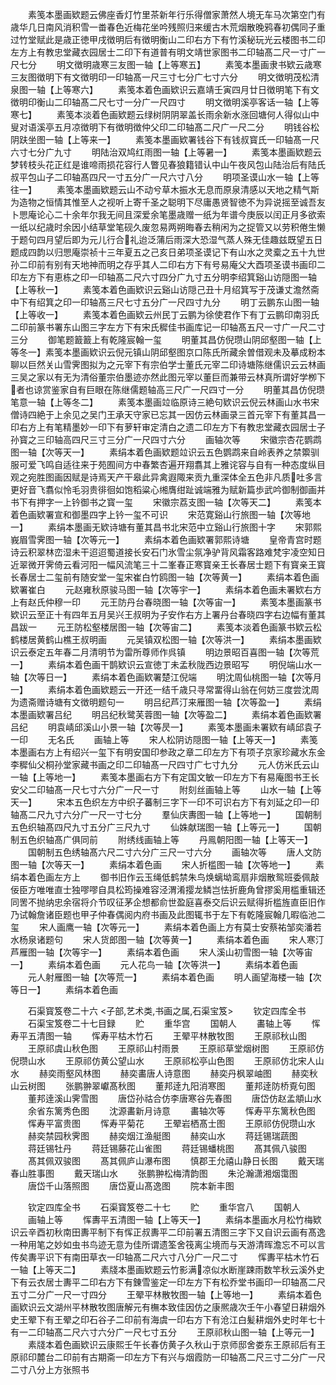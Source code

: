 <!-- { "loadSidebar": true } -->
　　素笺本墨画欵题云佛座香灯竹里茶新年行乐得僧家萧然人境无车马次第空门有歳华几日南风消积雪一畨春色近梅花坐吟残照归来缓古木荒烟散晚鸦春初偶同子重过竹堂赋此是歳正徳甲戌徴明后有徴明衡山二印右方下有竹溪秘玩光云楼图书二印左方上有教忠堂藏衣园居士二印下有道普有明文靖世家图书二印轴髙二尺一寸广一尺七分
　　明文徴明歳寒三友图一轴【上等寒五】
　　素笺本墨画隶书欵云歳寒三友图徴明下有文徴明印一印轴髙一尺三寸七分广七寸六分
　　明文徴明茂松清泉图一轴【上等寒六】
　　素笺本着色画欵识云嘉靖壬寅四月廿日徴明笔下有文徴明印衡山二印轴髙二尺七寸一分广一尺四寸
　　明文徴明溪亭客话一轴【上等寒七】
　　素笺本淡着色画欵题云绿树阴阴翠盖长雨余新水涨回塘何人得似山中叟对语溪亭五月凉徴明下有徴明徴仲父印二印轴髙二尺广一尺二分
　　明钱谷松阴趺坐图一轴【上等来一】
　　素笺本墨画欵署钱谷下有钱叔寳氏一印轴髙一尺六寸七分广九寸
　　明陆治双鸠红雨图一轴【上等暑一】
　　素笺本墨画欵题云梦转枝头花正红是谁啼雨损花容行人瞥见春狼籍错认中山午夜风包山陆治后有陆氏叔平包山子二印轴髙四尺一寸五分广一尺六寸八分
　　明项圣谟山水一轴【上等往一】
　　素笺本墨画欵题云山不动兮草木振水无息而原泉清感以天地之精气斯为造物之恒情其惟至人之视听上寄千圣之聪明下尽庸愚贤智徳不为异说摇至诚吾友卜愳庵论心二十余年尔我无间且深爱余笔墨歳赠一纸为年谱今庚辰以闰正月多欲索一纸以纪歳时余因小结草堂笔砚久废忽易两朔晦春去稍闲为之捉管又以劳积倦生懒于题句四月望后即为元儿行合礼迨泛蒲后雨深大恐湿气蒸人殊无佳趣兹既望五日题成四韵以归愳庵崇祯十三年夏五之己亥日弟项圣谟记下有山水之灵槖之五十九世孙二印前有别有天地神而明之存乎其人二印右方下有号易庵父大酉项圣谟书画印二印左方下有恵栋之印一印轴髙二尺六寸四分广九寸五分明李绍箕谿山访隠图一轴【上等秋一】
　　素笺本着色画欵识云谿山访隠己丑十月绍箕写于茂谦丈澹然斋中下有绍箕之印一印轴髙三尺七寸五分广一尺四寸九分
　　明丁云鹏东山图一轴【上等收一】
　　素笺本着色画欵云州民丁云鹏为徐使君作下有丁云鹏印南羽氏二印前篆书署东山图三字左方下有宋氏穉佳书画库记一印轴髙五尺一寸广一尺二寸三分
　　御笔题籖籖上有乾隆宸翰一玺
　　明董其昌仿倪瓒山阴邱壑图一轴【上等冬一】素笺本墨画欵识云倪元镇山阴邱壑图京口陈氏所藏余曽借观未及摹成粉本聊以巨然关山雪霁图拟为之元宰下有宗伯学士董氏元宰二印诗塘陈继儒识云云林画三吴之家以有无为清俗董宗伯墨迹亦然此图元宰以董巨而兼带云林真所谓好学栁下者也谅赏鉴家自有巨眼在陈继儒题轴高三尺广一尺四寸一分
　　明董其昌仿倪瓒笔意一轴【上等冬二】
　　素笺本墨画竝临原诗三絶句欵识云倪云林画山水书宋僧诗四絶于上余见之吴门王承天守家已忘其一因仿云林画录三首元宰下有董其昌一印右方上有笔精墨妙一印下有萝轩审定清白之遗二印左方下有教忠堂藏衣园居士子孙寳之三印轴高四尺三寸三分广一尺四寸六分
　　画轴次等
　　宋徽宗杏花鹦鹉图一轴【次等天一】
　　素绢本着色画欵题竝识云五色鹦鹉来自岭表养之禁籞驯服可爱飞鸣自适往来于苑囿间方中春繁杏遍开翔翥其上雅诧容与自有一种态度纵目观之宛胜图画因赋是诗焉天产干皋此异禽遐陬来贡九重深体全五色非凡质吐多言更好音飞翥似怜毛羽贵徘徊如饱稻粱心缃膺绀趾诚端雅为赋新篇歩武吟御制御画并书下有押字一上钤御书之寳一玺
　　宋徽宗荔支图一轴【次等天二】
　　素笺本着色画欵署宣和御墨四字上钤一玺不可识
　　宋范寛谿山行旅图一轴【次等地一】
　　素绢本墨画无欵诗塘有董其昌书北宋范中立谿山行旅图十字
　　宋郭熙峩眉雪霁图一轴【次等元一】
　　素绢本着色画欵署郭熙诗塘
　　皇帝青宫时题诗云积翠林峦湿未干迢迢蜀道接长安石门氷雪尘氛净驴背风霜客路难梵宇凌空知日近翠微开霁倚云看河阳一幅风流笔三十二峯春正寒寳亲王长春居士题下有寳亲王寳长春居士二玺前有随安堂一玺宋崔白竹鸥图一轴【次等黄一】
　　素绢本着色画欵署崔白
　　元赵雍秋原骏马图一轴【次等宇一】
　　素绢本着色画未署欵右方上有赵氏仲穆一印
　　元王防丹台春晓图一轴【次等宙一】
　　素笺本墨画篆书欵识云至正十有四年五月吴兴王叔明为子安作右方上署丹台春晓四字右边幅有董其昌跋一
　　元王防松壑楼居图一轴【次等宙二】
　　素笺本淡着色画篆书欵云松鹤楼居黄鹤山樵王叔明画
　　元吴镇双松图一轴【次等洪一】
　　素绢本墨画欵识云泰定五年春二月清明节为雷所尊师作呉镇
　　明边景昭百喜图一轴【次等荒一】
　　素绢本着色画干鹊欵识云宣徳丁未孟秋陇西边景昭写
　　明倪端山水一轴【次等日一】
　　素绢本着色画欵署楚江倪端
　　明沈周仙桃图一轴【次等月一】
　　素绢本着色画欵题云一开还一结千歳只寻常畱得山翁在何妨三度尝沈周为遗斋赠诗塘有文徴明题句一
　　明吕纪芦汀来雁图一轴【次等盈一】
　　素绢本墨画欵署吕纪
　　明吕纪秋鹭芙蓉图一轴【次等盈二】
　　素绢本着色画欵署吕纪
　　明袁崝邱溪山小景一轴【次等昃一】
　　素笺本墨画未署欵有崝邱袁子一印
　　无名氏
　　画轴上等
　　宋人松阴访隠图一轴【上等天一】
　　素笺本墨画右方上有绍兴一玺下有明安国印参政之章二印左方下有项子京家珍藏水东金李穉仙父桐孙堂家藏书画之印二印轴髙一尺四寸广七寸九分
　　元人仿米氏云山一轴【上等地一】
　　素笺本墨画右方下有定国文敏一印左方下有易庵图书王长安父二印轴髙一尺七寸六分广一尺一寸
　　附刻丝画轴上等
　　山水一轴【上等天一】
　　宋本五色织左方中织子蕃制三字下一印不可识右方下有刘延之印一印轴髙二尺九寸六分广一尺一寸七分
　　羣仙庆夀图一轴【上等地一】
　　国朝制五色织轴髙四尺九寸五分广三尺九寸
　　仙姝献瑞图一轴【上等元一】
　　国朝制五色织轴髙广俱同前
　　附绣线画轴上等
　　丹鳯朝阳图一轴【上等天一】
　　国朝制五色绣轴髙六尺二寸六分广三尺一寸六分
　　画轴次等
　　唐人文防图一轴【次等天一】
　　素绢本着色画
　　宋人折槛图一轴【次等地一】
　　素绢本着色画左方上
　　御书旧作云玉绳低鹤禁朱鸟焕螭坳鸾扇非烟散鸳班委佩敲佞臣方唯唯直士独嘐嘐自具松筠操难容泾渭淆撄龙鳞岂怯折鹿角曾摎奚用槛重辑还同罟不抛纳忠余宿将介节叹征茅企想都俞世盈庭喜泰交后识云赋得折槛旌直臣旧作乃试翰詹诸臣题也甲子仲春偶阅内府书画及此图辄书于左下有乾隆宸翰几暇临池二玺
　　宋人画鹰一轴【次等元一】
　　素绢本着色画上方有莫士安蔡祐邹奕潘若水杨泉诸题句
　　宋人货郎图一轴【次等黄一】
　　素绢本着色画
　　宋人寒汀芦雁图一轴【次等宇一】
　　素绢本着色画
　　宋人溪山初雪图一轴【次等宙一】
　　素绢本着色画
　　元人花鸟一轴【次等洪一】
　　素绢本着色画
　　元人射雁图一轴【次等荒一】
　　素绢本着色画
　　明人画望海楼一轴【次等日一】
　　素绢本着色画

　　石渠寳笈卷二十六
<子部,艺术类,书画之属,石渠宝笈>
　　钦定四库全书
　　石渠宝笈卷二十七目録
　　贮
　　重华宫
　　国朝人
　　畵轴上等
　　恽寿平五清图一轴
　　恽寿平枯木竹石
　　王翚平林散牧图
　　王原祁秋山图
　　王原祁虞山秋色图
　　王原祁山村雨景
　　王原祁草堂烟树图
　　王原祁仿倪瓒山水
　　王原祁仿黄公望山水
　　王原祁松亭山色图
　　王原祁仿北宋人山水
　　赫奕雨壑风林图
　　赫奕畵唐人诗意图
　　赫奕丹枫翠岫图
　　赫奕秋山云树图
　　张鹏翀翠巘髙秋图
　　董邦逹九阳消寒图
　　董邦逹防桥覔句图
　　董邦逹溪山霁雪图
　　唐岱孙祜合仿李唐寒谷先春图
　　唐岱仿赵孟頫山水
　　余省东篱秀色图
　　沈源畵新月诗意
　　畵轴次等
　　恽寿平东篱秋色图
　　恽寿平富贵图
　　恽寿平菊花
　　王翚岩栖髙士图
　　王原祁仿倪瓒山水
　　赫奕禁园秋霁图
　　赫奕烟江渔艇图
　　赫奕山水
　　蒋廷锡瑞蔬图
　　蒋廷锡牡丹
　　蒋廷锡藤花山雀图
　　蒋廷锡蟠桃图
　　髙其佩八骏图
　　髙其佩双骏图
　　髙其佩庐山瀑布图
　　慎郡王允禧山静日长图
　　戴天瑞春山胜事图
　　戴天瑞山水
　　张鹏翀松梅清韵图
　　朱沦瀚潇湘烟霭图
　　唐岱千山落照图
　　唐岱夏山髙逸图
　　院本新丰图

　　钦定四库全书
　　石渠寳笈卷二十七
　　贮
　　重华宫八
　　国朝人
　　画轴上等
　　恽夀平五清图一轴【上等天一】
　　素绢本墨画水月松竹梅欵识云辛酉初秋南田夀平制下有恽正叔夀平二印前署五清图三字下又自识云画有髙逸一种用笔之妙如虫书鸟迹无意为佳所谓遗筌舍筏离尘境而与天游清晖澹忘不可以言传矣夀平识下有南田草衣一印轴髙二尺六寸八分广一尺二寸
　　恽夀平枯木竹石一轴【上等天二】
　　素牋本墨画欵题云竹影满凉似水断崖踈雨数竿秋云溪外史下有云衣居士夀平二印右方下有錬雪鉴定一印左方下有松乔堂书画印一印轴髙二尺五寸二分广一尺一寸四分
　　王翚平林散牧图一轴【上等地一】
　　素绢本着色画欵识云文湖州平林散牧图唐解元有橅本致佳因仿之康熈歳次壬午小春望日耕烟外史王翚下有王翚之印石谷子二印前有海虞一印右方下有沧江白髪耕烟外史时年七十有一二印轴髙二尺六寸六分广一尺七寸五分
　　王原祁秋山图一轴【上等元一】
　　素牋本着色画欵识云康熙壬午长春仿黄子久秋山于京师邸舍娄东王原祁后有王原祁印麓台二印前有古期斋一印左方下有兴与烟霞防一印轴髙二尺三寸二分广一尺二寸八分上方张照书
